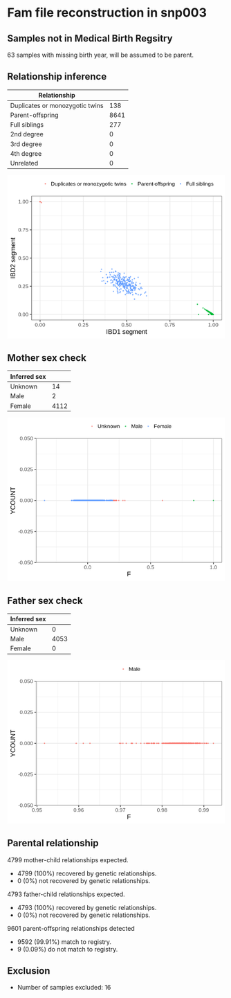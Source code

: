 # Fam file reconstruction in snp003
## Samples not in Medical Birth Regsitry
63 samples with missing birth year, will be assumed to be parent.
## Relationship inference
| Relationship |   |
| ------------ | - |
| Duplicates or monozygotic twins| 138 |
| Parent-offspring| 8641 |
| Full siblings| 277 |
| 2nd degree| 0 |
| 3rd degree| 0 |
| 4th degree| 0 |
| Unrelated| 0 |

![](fam_reconstruction/ibd_plot.png)
## Mother sex check
| Inferred sex |   |
| ------------ | - |
| Unknown | 14 |
| Male | 2 |
| Female | 4112 |

![](fam_reconstruction/mother_sex_plot.png)
## Father sex check
| Inferred sex |   |
| ------------ | - |
| Unknown | 0 |
| Male | 4053 |
| Female | 0 |

![](fam_reconstruction/father_sex_plot.png)
## Parental relationship
4799 mother-child relationships expected.
- 4799 (100%) recovered by genetic relationships.
- 0 (0%) not recovered by genetic relationships.


4793 father-child relationships expected.
- 4793 (100%) recovered by genetic relationships.
- 0 (0%) not recovered by genetic relationships.


9601 parent-offspring relationships detected
- 9592 (99.91%) match to registry.
- 9 (0.09%) do not match to registry.


## Exclusion
- Number of samples excluded: 16
